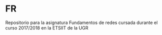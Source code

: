 # FR
Repositorio para la asignatura Fundamentos de redes cursada durante el curso 2017/2018 en la ETSIIT de la UGR
